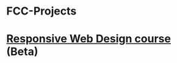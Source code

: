 # FCC-Projects

# [Responsive Web Design course](https://www.freecodecamp.org/learn/2022/responsive-web-design/) (Beta)